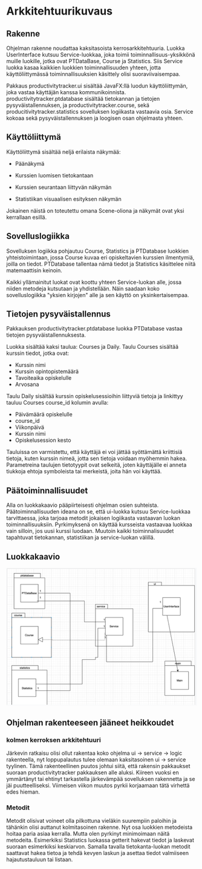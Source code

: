 # Arkkitehtuurikuvaus

## Rakenne

Ohjelman rakenne noudattaa kaksitasoista kerrosarkkitehtuuria. Luokka UserInterface kutsuu Service-luokkaa, joka toimii toiminnallisuus-yksikkönä muille luokille, jotka ovat PTDataBase, Course ja Statistics. Siis Service luokka kasaa kaikkien luokkien toiminnallisuuden yhteen, jotta käyttöliittymässä toiminnallisuuksien käsittely olisi suoraviivaisempaa.

Pakkaus productivitytracker.ui sisältää JavaFX:llä luodun käyttöliittymän, joka vastaa käyttäjän kanssa kommunikoinnista. productivitytracker.ptdatabase sisältää tietokannan ja tietojen pysyväistallennuksen, ja productivitytracker.course, sekä producitivitytracker.statistics sovelluksen logiikasta vastaavia osia. Service kokoaa sekä pysyväistallennuksen ja loogisen osan ohjelmasta yhteen.

## Käyttöliittymä

Käyttöliittymä sisältää neljä erilaista näkymää:

* Päänäkymä

* Kurssien luomisen tietokantaan

* Kurssien seurantaan liittyvän näkymän

* Statistiikan visuaalisen esityksen näkymän

Jokainen näistä on toteutettu omana Scene-oliona ja näkymät ovat yksi kerrallaan esillä.



## Sovelluslogiikka

Sovelluksen logiikka pohjautuu Course, Statistics ja PTDatabase luokkien yhteistoimintaan, jossa Course kuvaa eri opiskeltavien kurssien ilmentymiä, joilla on tiedot. PTDatabase tallentaa nämä tiedot ja Statistics käsittelee niitä matemaattisin keinoin.

Kaikki yllämainitut luokat ovat koottu yhteen Service-luokan alle, jossa niiden metodeja kutsutaan ja yhdistellään. Näin saadaan koko sovelluslogiikka "yksien kirjojen" alle ja sen käyttö on yksinkertaisempaa.


## Tietojen pysyväistallennus

Pakkauksen productivitytracker.ptdatabase luokka PTDatabase vastaa tietojen pysyväistallennuksesta.

Luokka sisältää kaksi taulua: Courses ja Daily. Taulu Courses sisältää kurssin tiedot, jotka ovat:

* Kurssin nimi
* Kurssin opintopistemäärä
* Tavoiteaika opiskelulle
* Arvosana

Taulu Daily sisältää kurssin opiskelusessioihin liittyviä tietoja ja linkittyy tauluu Courses course_id kolumin avulla:

* Päivämäärä opiskelulle
* course_id
* Viikonpäivä
* Kurssin nimi
* Opiskelusession kesto

Tauluissa on varmistettu, että käyttäjä ei voi jättää syöttämättä kriittisiä tietoja, kuten kurssin nimeä, jotta sen tietoja voidaan myöhemmin hakea. Parametreina taulujen tietotyypit ovat selkeitä, joten käyttäjälle ei anneta tiukkoja ehtoja symboleista tai merkeistä, joita hän voi käyttää.


## Päätoiminnallisuudet

Alla on luokkakaavio pääpiirteisesti ohjelman osien suhteista. Päätoiminnallisuuden ideana on se, että ui-luokka kutsuu Service-luokkaa tarvittaessa, joka tarjoaa metodit jokaisen logiikasta vastaavan luokan toiminnallisuuksiin. Pyrkimyksenä on käyttää kursseista vastaavaa luokkaa vain silloin, jos uusi kurssi luodaan. Muutoin kaikki toiminnalisuudet tapahtuvat tietokannan, statistiikan ja service-luokan välillä. 

## Luokkakaavio

![alt text](https://github.com/TuuPu/ot-harjoitustyo/blob/master/dokumentaatio/kuvat/uusiLuokka.png)

## Ohjelman rakenteeseen jääneet heikkoudet

### kolmen kerroksen arkkitehtuuri

Järkevin ratkaisu olisi ollut rakentaa koko ohjelma ui -> service -> logic rakenteella, nyt loppupalautus tulee olemaan kaksitasoinen ui -> service tyylinen. Tämä rakenteellinen puutos johtui siitä, että rakensin pakkaukset suoraan productivitytracker pakkauksen alle aluksi. Kiireen vuoksi en ymmärtänyt tai ehtinyt tarkastella järkevämpää sovelluksen rakennetta ja se jäi puutteelliseksi. Viimeisen viikon muutos pyrkii korjaamaan tätä virhettä edes hieman.

### Metodit

Metodit olisivat voineet olla pilkottuna vieläkin suurempiin paloihin ja tähänkin olisi auttanut kolmitasoinen rakenne. Nyt osa luokkien metodeista hoitaa paria asiaa kerralla. Mutta olen pyrkinyt minimoimaan näitä metodeita. Esimerkiksi Statistics luokassa getterit hakevat tiedot ja laskevat suoraan esimerkiksi keskiarvon. Samalla tavalla tietokanta-luokan metodit saattavat hakea tietoa ja tehdä kevyen laskun ja asettaa tiedot valmiiseen hajautustauluun tai listaan.
